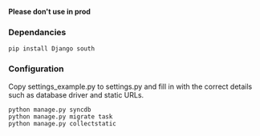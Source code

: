 **Please don't use in prod**

### Dependancies

    pip install Django south

### Configuration

Copy settings_example.py to settings.py and fill in with the correct details such as database driver and static URLs.
    
    python manage.py syncdb
    python manage.py migrate task
    python manage.py collectstatic
